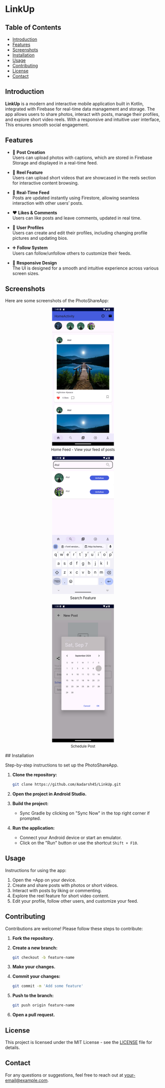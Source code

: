 # LinkUp

## Table of Contents

- [Introduction](#introduction)
- [Features](#features)
- [Screenshots](#screenshots)
- [Installation](#installation)
- [Usage](#usage)
- [Contributing](#contributing)
- [License](#license)
- [Contact](#contact)

## Introduction

**LinkUp** is a modern and interactive mobile application built in Kotlin, integrated with Firebase for real-time data management and storage. The app allows users to share photos, interact with posts, manage their profiles, and explore short video reels. With a responsive and intuitive user interface, This ensures smooth social engagement.

## Features

- 📸 **Post Creation**  
  Users can upload photos with captions, which are stored in Firebase Storage and displayed in a real-time feed.

- 🧵 **Reel Feature**  
  Users can upload short videos that are showcased in the reels section for interactive content browsing.

- 🔄 **Real-Time Feed**  
  Posts are updated instantly using Firestore, allowing seamless interaction with other users’ posts.

- ❤️ **Likes & Comments**  
  Users can like posts and leave comments, updated in real time.

- 👤 **User Profiles**  
  Users can create and edit their profiles, including changing profile pictures and updating bios.

- ➕ **Follow System**  
  Users can follow/unfollow others to customize their feeds.

- 📱 **Responsive Design**  
  The UI is designed for a smooth and intuitive experience across various screen sizes.

## Screenshots

Here are some screenshots of the PhotoShareApp:

<p align="center">
  <img src="/pic1.png" width="200" alt="Home Feed - View your feed of posts" >
  <br>
  <small>Home Feed - View your feed of posts</small>
</p>

<p align="center">
  <img src="/pic2.png" width="200" alt="Search Feature " >
  <br>
  <small>Search Feature</small>
</p>

<p align="center">
  <img src="/pic3.png" width="200" alt="Schedule Post" >
  <br>
  <small>Schedule Post</small>
</p>
## Installation

Step-by-step instructions to set up the PhotoShareApp.

1. **Clone the repository:**

    ```bash
    git clone https://github.com/Aadarsh45/LinkUp.git
    ```

2. **Open the project in Android Studio.**

3. **Build the project:**
    - Sync Gradle by clicking on "Sync Now" in the top right corner if prompted.

4. **Run the application:**
    - Connect your Android device or start an emulator.
    - Click on the "Run" button or use the shortcut `Shift + F10`.

## Usage

Instructions for using the app:

1. Open the =App on your device.
2. Create and share posts with photos or short videos.
3. Interact with posts by liking or commenting.
4. Explore the reel feature for short video content.
5. Edit your profile, follow other users, and customize your feed.

## Contributing

Contributions are welcome! Please follow these steps to contribute:

1. **Fork the repository.**

2. **Create a new branch:**

    ```bash
    git checkout -b feature-name
    ```

3. **Make your changes.**

4. **Commit your changes:**

    ```bash
    git commit -m 'Add some feature'
    ```

5. **Push to the branch:**

    ```bash
    git push origin feature-name
    ```

6. **Open a pull request.**

## License

This project is licensed under the MIT License - see the [LICENSE](LICENSE) file for details.

## Contact

For any questions or suggestions, feel free to reach out at [your-email@example.com](mailto:aadarshchaurasia45@gmail.com).
